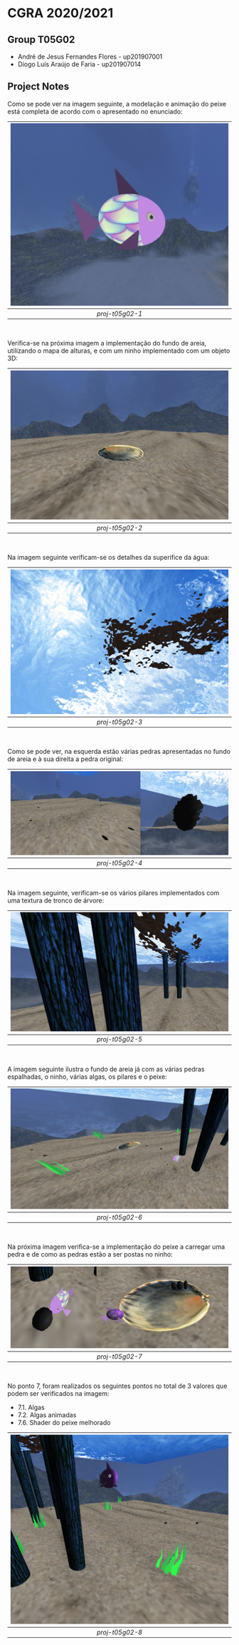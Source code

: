 # CGRA 2020/2021

## Group T05G02

- André de Jesus Fernandes Flores - up201907001
- Diogo Luís Araújo de Faria - up201907014

## Project Notes

Como se pode ver na imagem seguinte, a modelação e animação do peixe está completa de acordo com o apresentado no enunciado:

| ![](screenshots/proj-t05g02-1.png) | 
|:--:| 
| *proj-t05g02-1* |

&nbsp;

Verifica-se na próxima imagem a implementação do fundo de areia, utilizando o mapa de alturas, e com um ninho implementado com um objeto 3D:

| ![](screenshots/proj-t05g02-2.png) | 
|:--:| 
| *proj-t05g02-2* |

&nbsp;

Na imagem seguinte verificam-se os detalhes da superifice da água:

| ![](screenshots/proj-t05g02-3.png) | 
|:--:| 
| *proj-t05g02-3* |

&nbsp;

Como se pode ver, na esquerda estão várias pedras apresentadas no fundo de areia e à sua direita a pedra original:

| ![](screenshots/proj-t05g02-4.png) | 
|:--:| 
| *proj-t05g02-4* |

&nbsp;

Na imagem seguinte, verificam-se os vários pilares implementados com uma textura de tronco de árvore:

| ![](screenshots/proj-t05g02-5.png) | 
|:--:| 
| *proj-t05g02-5* |

&nbsp;

A imagem seguinte ilustra o fundo de areia já com as várias pedras espalhadas, o ninho, várias algas, os pilares e o peixe:

| ![](screenshots/proj-t05g02-6.png) | 
|:--:| 
| *proj-t05g02-6* |

&nbsp;

Na próxima imagem verifica-se a implementação do peixe a carregar uma pedra e de como as pedras estão a ser postas no ninho:

| ![](screenshots/proj-t05g02-7.png) | 
|:--:| 
| *proj-t05g02-7* |

&nbsp;

No ponto 7, foram realizados os seguintes pontos no total de 3 valores que podem ser verificados na imagem:
- 7.1. Algas
- 7.2. Algas animadas
- 7.6. Shader do peixe melhorado

| ![](screenshots/proj-t05g02-8.png) | 
|:--:| 
| *proj-t05g02-8* |